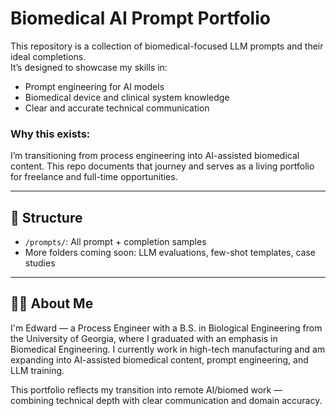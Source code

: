 # Biomedical AI Prompt Portfolio

This repository is a collection of biomedical-focused LLM prompts and their ideal completions.  
It’s designed to showcase my skills in:

- Prompt engineering for AI models
- Biomedical device and clinical system knowledge
- Clear and accurate technical communication

### Why this exists:
I’m transitioning from process engineering into AI-assisted biomedical content. This repo documents that journey and serves as a living portfolio for freelance and full-time opportunities.

---

## 📁 Structure

- `/prompts/`: All prompt + completion samples
- More folders coming soon: LLM evaluations, few-shot templates, case studies

---

## 👨‍🔬 About Me

I'm Edward — a Process Engineer with a B.S. in Biological Engineering from the University of Georgia, where I graduated with an emphasis in Biomedical Engineering. I currently work in high-tech manufacturing and am expanding into AI-assisted biomedical content, prompt engineering, and LLM training.

This portfolio reflects my transition into remote AI/biomed work — combining technical depth with clear communication and domain accuracy.

